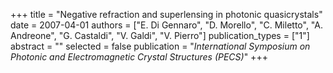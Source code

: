 +++
title = "Negative refraction and superlensing in photonic quasicrystals"
date = 2007-04-01
authors = ["E. Di Gennaro", "D. Morello", "C. Miletto", "A. Andreone", "G. Castaldi", "V. Galdi", "V. Pierro"]
publication_types = ["1"]
abstract = ""
selected = false
publication = "*International Symposium on Photonic and Electromagnetic Crystal Structures (PECS)*"
+++

